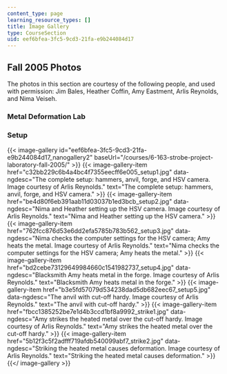 ```yaml
---
content_type: page
learning_resource_types: []
title: Image Gallery
type: CourseSection
uid: eef6bfea-3fc5-9cd3-21fa-e9b244084d17
---
```


Fall 2005 Photos
----------------

The photos in this section are courtesy of the following people, and used with permission: Jim Bales, Heather Coffin, Amy Eastment, Arlis Reynolds, and Nima Veiseh.

### Metal Deformation Lab

### Setup
{{< image-gallery id="eef6bfea-3fc5-9cd3-21fa-e9b244084d17_nanogallery2" baseUrl="/courses/6-163-strobe-project-laboratory-fall-2005/" >}}
{{< image-gallery-item href="c32bb229c6b4a4bc4f7355eecff6e005_setup1.jpg" data-ngdesc="The complete setup: hammers, anvil, forge, and HSV camera. Image courtesy of Arlis Reynolds." text="The complete setup: hammers, anvil, forge, and HSV camera." >}}
{{< image-gallery-item href="be4d80f6eb391aab11d03037b1ed3bcb_setup2.jpg" data-ngdesc="Nima and Heather setting up the HSV camera. Image courtesy of Arlis Reynolds." text="Nima and Heather setting up the HSV camera." >}}
{{< image-gallery-item href="762fcc876d53e6dd2efa5785b783b562_setup3.jpg" data-ngdesc="Nima checks the computer settings for the HSV camera; Amy heats the metal. Image courtesy of Arlis Reynolds." text="Nima checks the computer settings for the HSV camera; Amy heats the metal." >}}
{{< image-gallery-item href="bd2cebe73129649984660c1541982737_setup4.jpg" data-ngdesc="Blacksmith Amy heats metal in the forge. Image courtesy of Arlis Reynolds." text="Blacksmith Amy heats metal in the forge." >}}
{{< image-gallery-item href="b3e5fd57079d534238dad5db682eec67_setup5.jpg" data-ngdesc="The anvil with cut-off hardy. Image courtesy of Arlis Reynolds." text="The anvil with cut-off hardy." >}}
{{< image-gallery-item href="fbcc1385252be7e1d4b3ccd1bf8a9992_strike1.jpg" data-ngdesc="Amy strikes the heated metal over the cut-off hardy. Image courtesy of Arlis Reynolds." text="Amy strikes the heated metal over the cut-off hardy." >}}
{{< image-gallery-item href="5b12f3c5f2adfff719afdb540099abf7_strike2.jpg" data-ngdesc="Striking the heated metal causes deformation. Image courtesy of Arlis Reynolds." text="Striking the heated metal causes deformation." >}}
{{</ image-gallery >}}